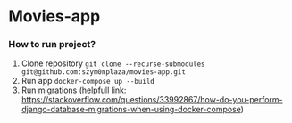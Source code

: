 # Movies-app

### How to run project?
1. Clone repository `git clone --recurse-submodules git@github.com:szym0nplaza/movies-app.git`
2. Run app `docker-compose up --build`
3. Run migrations (helpfull link: https://stackoverflow.com/questions/33992867/how-do-you-perform-django-database-migrations-when-using-docker-compose)

